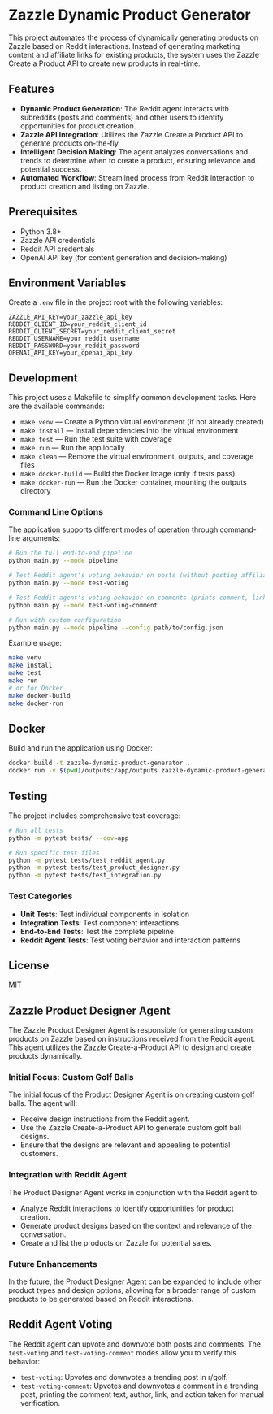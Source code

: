 # Zazzle Dynamic Product Generator

This project automates the process of dynamically generating products on Zazzle based on Reddit interactions. Instead of generating marketing content and affiliate links for existing products, the system uses the Zazzle Create a Product API to create new products in real-time.

## Features

- **Dynamic Product Generation**: The Reddit agent interacts with subreddits (posts and comments) and other users to identify opportunities for product creation.
- **Zazzle API Integration**: Utilizes the Zazzle Create a Product API to generate products on-the-fly.
- **Intelligent Decision Making**: The agent analyzes conversations and trends to determine when to create a product, ensuring relevance and potential success.
- **Automated Workflow**: Streamlined process from Reddit interaction to product creation and listing on Zazzle.

## Prerequisites

- Python 3.8+
- Zazzle API credentials
- Reddit API credentials
- OpenAI API key (for content generation and decision-making)

## Environment Variables

Create a `.env` file in the project root with the following variables:

```
ZAZZLE_API_KEY=your_zazzle_api_key
REDDIT_CLIENT_ID=your_reddit_client_id
REDDIT_CLIENT_SECRET=your_reddit_client_secret
REDDIT_USERNAME=your_reddit_username
REDDIT_PASSWORD=your_reddit_password
OPENAI_API_KEY=your_openai_api_key
```

## Development

This project uses a Makefile to simplify common development tasks. Here are the available commands:

- `make venv` — Create a Python virtual environment (if not already created)
- `make install` — Install dependencies into the virtual environment
- `make test` — Run the test suite with coverage
- `make run` — Run the app locally
- `make clean` — Remove the virtual environment, outputs, and coverage files
- `make docker-build` — Build the Docker image (only if tests pass)
- `make docker-run` — Run the Docker container, mounting the outputs directory

### Command Line Options

The application supports different modes of operation through command-line arguments:

```bash
# Run the full end-to-end pipeline
python main.py --mode pipeline

# Test Reddit agent's voting behavior on posts (without posting affiliate material)
python main.py --mode test-voting

# Test Reddit agent's voting behavior on comments (prints comment, link, and action for manual verification)
python main.py --mode test-voting-comment

# Run with custom configuration
python main.py --mode pipeline --config path/to/config.json
```

Example usage:
```sh
make venv
make install
make test
make run
# or for Docker
make docker-build
make docker-run
```

## Docker

Build and run the application using Docker:

```bash
docker build -t zazzle-dynamic-product-generator .
docker run -v $(pwd)/outputs:/app/outputs zazzle-dynamic-product-generator
```

## Testing

The project includes comprehensive test coverage:

```bash
# Run all tests
python -m pytest tests/ --cov=app

# Run specific test files
python -m pytest tests/test_reddit_agent.py
python -m pytest tests/test_product_designer.py
python -m pytest tests/test_integration.py
```

### Test Categories

- **Unit Tests**: Test individual components in isolation
- **Integration Tests**: Test component interactions
- **End-to-End Tests**: Test the complete pipeline
- **Reddit Agent Tests**: Test voting behavior and interaction patterns

## License

MIT 

## Zazzle Product Designer Agent

The Zazzle Product Designer Agent is responsible for generating custom products on Zazzle based on instructions received from the Reddit agent. This agent utilizes the Zazzle Create-a-Product API to design and create products dynamically.

### Initial Focus: Custom Golf Balls

The initial focus of the Product Designer Agent is on creating custom golf balls. The agent will:

- Receive design instructions from the Reddit agent.
- Use the Zazzle Create-a-Product API to generate custom golf ball designs.
- Ensure that the designs are relevant and appealing to potential customers.

### Integration with Reddit Agent

The Product Designer Agent works in conjunction with the Reddit agent to:

- Analyze Reddit interactions to identify opportunities for product creation.
- Generate product designs based on the context and relevance of the conversation.
- Create and list the products on Zazzle for potential sales.

### Future Enhancements

In the future, the Product Designer Agent can be expanded to include other product types and design options, allowing for a broader range of custom products to be generated based on Reddit interactions.

## Reddit Agent Voting

The Reddit agent can upvote and downvote both posts and comments. The `test-voting` and `test-voting-comment` modes allow you to verify this behavior:

- `test-voting`: Upvotes and downvotes a trending post in r/golf.
- `test-voting-comment`: Upvotes and downvotes a comment in a trending post, printing the comment text, author, link, and action taken for manual verification. 